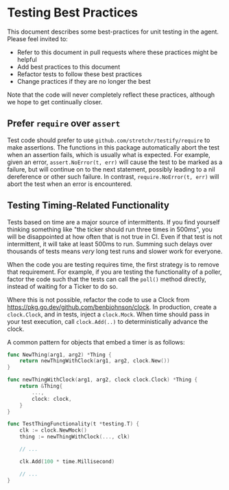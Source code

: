# Testing Best Practices

This document describes some best-practices for unit testing in the agent.
Please feel invited to:
 * Refer to this document in pull requests where these practices might be helpful
 * Add best practices to this document
 * Refactor tests to follow these best practices
 * Change practices if they are no longer the best

Note that the code will never completely reflect these practices, although we hope to get continually closer.

## Prefer `require` over `assert`

Test code should prefer to use `github.com/stretchr/testify/require` to make assertions.
The functions in this package automatically abort the test when an assertion fails, which is usually what is expected.
For example, given an error, `assert.NoError(t, err)` will cause the test to be marked as a failure, but will continue on to the next statement, possibly leading to a nil dereference or other such failure.
In contrast, `require.NoError(t, err)` will abort the test when an error is encountered.

## Testing Timing-Related Functionality

Tests based on time are a major source of intermittents.
If you find yourself thinking something like "the ticker should run three times in 500ms", you will be disappointed at how often that is not true in CI.
Even if that test is not intermittent, it will take at least 500ms to run.
Summing such delays over thousands of tests means _very_ long test runs and slower work for everyone.

When the code you are testing requires time, the first strategy is to remove that requirement.
For example, if you are testing the functionality of a poller, factor the code such that the tests can call the `poll()` method directly, instead of waiting for a Ticker to do so.

Where this is not possible, refactor the code to use a Clock from https://pkg.go.dev/github.com/benbjohnson/clock.
In production, create a `clock.Clock`, and in tests, inject a `clock.Mock`.
When time should pass in your test execution, call `clock.Add(..)` to deterministically advance the clock.

A common pattern for objects that embed a timer is as follows:

```go
func NewThing(arg1, arg2) *Thing {
    return newThingWithClock(arg1, arg2, clock.New())
}

func newThingWithClock(arg1, arg2, clock clock.Clock) *Thing {
    return &Thing{
        ...,
        clock: clock,
    }
}

func TestThingFunctionality(t *testing.T) {
    clk := clock.NewMock()
    thing := newThingWithClock(..., clk)

    // ...

    clk.Add(100 * time.Millisecond)

    // ...
}
```
